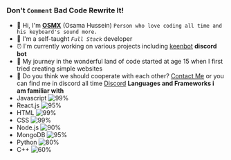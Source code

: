 ### Don't `Comment` Bad Code Rewrite It!
- 👋 Hi, I'm **[OSMX](www.osmx.me)** (Osama Hussein) `Person who love coding all time and his keyboard's sound more.` 
- 👀 I'm a self-taught *`Full Stack`* developer
- ⏰ I'm currently working on various projects including [keenbot](https://www.keenbot.ml) **discord bot**
- 🚀 My journey in the wonderful land of code started at age 15 when I first tried creating simple websites
- 🧬 Do you think we should cooperate with each other? [Contact Me](mailto:husseinosama179@gmail.com) or you can find me in discord all time [Discord](https://discord.gg/fm2J8PE)
**Languages and Frameworks i am familiar with**
 - Javascript ![99%](https://progress-bar.dev/99)
 - React.js ![95%](https://progress-bar.dev/95)
 - HTML ![99%](https://progress-bar.dev/99)
 - CSS ![99%](https://progress-bar.dev/99)
 - Node.js ![90%](https://progress-bar.dev/90)
 - MongoDB ![95%](https://progress-bar.dev/95)
 - Python ![80%](https://progress-bar.dev/80)
 - C++ ![60%](https://progress-bar.dev/60)
<!---
itsosmx/itsosmx is a ✨ special ✨ repository because its `README.md` (this file) appears on your GitHub profile.
You can click the Preview link to take a look at your changes.
--->
